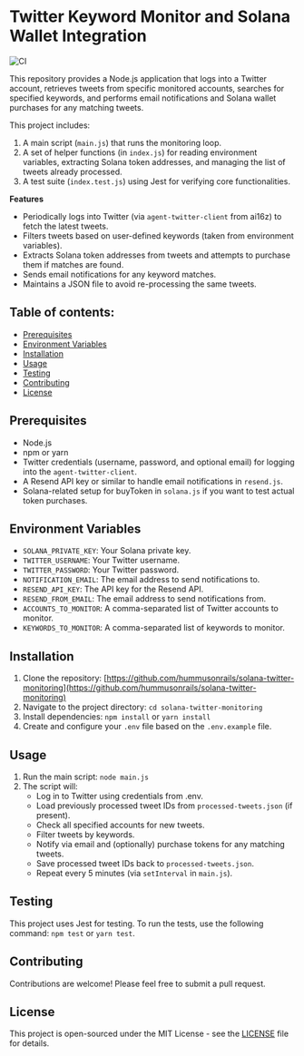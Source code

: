 # Twitter Keyword Monitor and Solana Wallet Integration
![CI](https://github.com/hummusonrails/solana-twitter-monitoring/actions/workflows/ci.yml/badge.svg)

This repository provides a Node.js application that logs into a Twitter account, retrieves tweets from specific monitored accounts, searches for specified keywords, and performs email notifications and Solana wallet purchases for any matching tweets.

This project includes:

1. A main script (`main.js`) that runs the monitoring loop.
2. A set of helper functions (in `index.js`) for reading environment variables, extracting Solana token addresses, and managing the list of tweets already processed.
3. A test suite (`index.test.js`) using Jest for verifying core functionalities.

**Features**

- Periodically logs into Twitter (via `agent-twitter-client` from ai16z) to fetch the latest tweets.
- Filters tweets based on user-defined keywords (taken from environment variables).
- Extracts Solana token addresses from tweets and attempts to purchase them if matches are found.
- Sends email notifications for any keyword matches.
- Maintains a JSON file to avoid re-processing the same tweets.

## Table of contents:

- [Prerequisites](#prerequisites)
- [Environment Variables](#environment-variables)
- [Installation](#installation)
- [Usage](#usage)
- [Testing](#testing)
- [Contributing](#contributing)
- [License](#license)

## Prerequisites

- Node.js
- npm or yarn
- Twitter credentials (username, password, and optional email) for logging into the `agent-twitter-client`.
- A Resend API key or similar to handle email notifications in `resend.js`.
- Solana-related setup for buyToken in `solana.js` if you want to test actual token purchases.

## Environment Variables

- `SOLANA_PRIVATE_KEY`: Your Solana private key.
- `TWITTER_USERNAME`: Your Twitter username.
- `TWITTER_PASSWORD`: Your Twitter password.
- `NOTIFICATION_EMAIL`: The email address to send notifications to.
- `RESEND_API_KEY`: The API key for the Resend API.
- `RESEND_FROM_EMAIL`: The email address to send notifications from.
- `ACCOUNTS_TO_MONITOR`: A comma-separated list of Twitter accounts to monitor.
- `KEYWORDS_TO_MONITOR`: A comma-separated list of keywords to monitor.

## Installation

1. Clone the repository: [https://github.com/hummusonrails/solana-twitter-monitoring](https://github.com/hummusonrails/solana-twitter-monitoring)
2. Navigate to the project directory: `cd solana-twitter-monitoring`
3. Install dependencies: `npm install` or `yarn install`
4. Create and configure your `.env` file based on the `.env.example` file.

## Usage

1. Run the main script: `node main.js`
2. The script will:
    - Log in to Twitter using credentials from .env.
    - Load previously processed tweet IDs from `processed-tweets.json` (if present).
    - Check all specified accounts for new tweets.
    - Filter tweets by keywords.
    - Notify via email and (optionally) purchase tokens for any matching tweets.
    - Save processed tweet IDs back to `processed-tweets.json`.
    - Repeat every 5 minutes (via `setInterval` in `main.js`).

## Testing

This project uses Jest for testing. To run the tests, use the following command: `npm test` or `yarn test`.

## Contributing

Contributions are welcome! Please feel free to submit a pull request.

## License

This project is open-sourced under the MIT License - see the [LICENSE](LICENSE) file for details.
